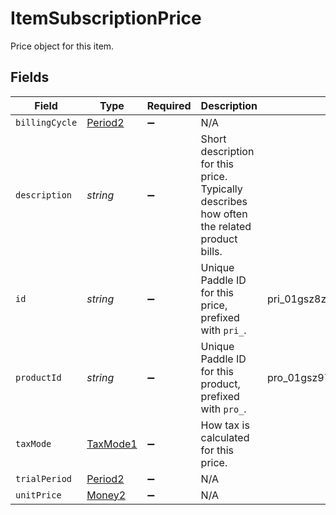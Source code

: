 # ItemSubscriptionPrice

Price object for this item.


## Fields

| Field                                                                                      | Type                                                                                       | Required                                                                                   | Description                                                                                | Example                                                                                    |
| ------------------------------------------------------------------------------------------ | ------------------------------------------------------------------------------------------ | ------------------------------------------------------------------------------------------ | ------------------------------------------------------------------------------------------ | ------------------------------------------------------------------------------------------ |
| `billingCycle`                                                                             | [Period2](../../models/shared/period2.md)                                                  | :heavy_minus_sign:                                                                         | N/A                                                                                        |                                                                                            |
| `description`                                                                              | *string*                                                                                   | :heavy_minus_sign:                                                                         | Short description for this price. Typically describes how often the related product bills. |                                                                                            |
| `id`                                                                                       | *string*                                                                                   | :heavy_minus_sign:                                                                         | Unique Paddle ID for this price, prefixed with `pri_`.                                     | pri_01gsz8z1q1n00f12qt82y31smh                                                             |
| `productId`                                                                                | *string*                                                                                   | :heavy_minus_sign:                                                                         | Unique Paddle ID for this product, prefixed with `pro_`.                                   | pro_01gsz97mq9pa4fkyy0wqenepkz                                                             |
| `taxMode`                                                                                  | [TaxMode1](../../models/shared/taxmode1.md)                                                | :heavy_minus_sign:                                                                         | How tax is calculated for this price.                                                      |                                                                                            |
| `trialPeriod`                                                                              | [Period2](../../models/shared/period2.md)                                                  | :heavy_minus_sign:                                                                         | N/A                                                                                        |                                                                                            |
| `unitPrice`                                                                                | [Money2](../../models/shared/money2.md)                                                    | :heavy_minus_sign:                                                                         | N/A                                                                                        |                                                                                            |